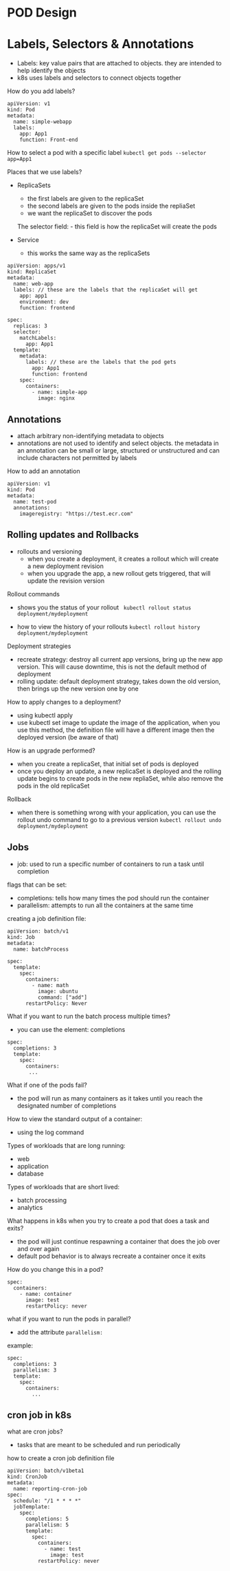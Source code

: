 # POD Design 

# Labels, Selectors & Annotations 
- Labels: key value pairs that are attached to objects. they are intended to help identify the objects 
- k8s uses labels and selectors to connect objects together


How do you add labels?
```
apiVersion: v1
kind: Pod
metadata:
  name: simple-webapp
  labels:
    app: App1
    function: Front-end 
```

How to select a pod with a specific label 
``` kubectl get pods --selector app=App1 ```


Places that we use labels?
- ReplicaSets
    - the first labels are given to the replicaSet 
    - the second labels are given to the pods inside the repliaSet
    - we want the replicaSet to discover the pods 
    
    The selector field:
        - this field is how the replicaSet will create the pods 

- Service 
    - this works the same way as the replicaSets
```
apiVersion: apps/v1
kind: ReplicaSet
metadata:
  name: web-app
  labels: // these are the labels that the replicaSet will get
    app: app1
    environment: dev 
    function: frontend

spec:
  replicas: 3
  selector:
    matchLabels:
      app: App1
  template:
    metadata:
      labels: // these are the labels that the pod gets
        app: App1
        function: frontend
    spec:
      containers:
        - name: simple-app
          image: nginx
```


## Annotations 
- attach arbitrary non-identifying metadata to objects 
- annotations are not used to identify and select objects. the metadata in an annotation can be small or large, structured or unstructured and can include characters not permitted by labels 


How to add an annotation 

```
apiVersion: v1
kind: Pod 
metadata:
  name: test-pod
  annotations:
    imageregistry: "https://test.ecr.com"
```



## Rolling updates and Rollbacks 
- rollouts and versioning 
    - when you create a deployment, it creates a rollout which will create a new deployment revision
    - when you upgrade the app, a new rollout gets triggered, that will update the revision version 

Rollout commands 

- shows you the status of your rollout 
``` kubectl rollout status deployment/mydeployment```

- how to view the history of your rollouts 
``` kubectl rollout history deployment/mydeployment ```


Deployment strategies 

- recreate strategy: destroy all current app versions, bring up the new app version. This will cause downtime, this is not the default method of deployment
- rolling update: default deployment strategy, takes down the old version, then brings up the new version one by one 

How to apply changes to a deployment?
- using kubectl apply 
- use kubectl set image to update the image of the application, when you use this method, the definition file will have a different image then the deployed version (be aware of that)


How is an upgrade performed?
- when you create a replicaSet, that initial set of pods is deployed
- once you deploy an update, a new replicaSet is deployed and the rolling update begins to create pods in the new repliaSet, while also remove the pods in the old replicaSet


Rollback
- when there is something wrong with your application, you can use the rollout undo command to go to a previous version
``` kubectl rollout undo deployment/mydeployment ```
 

## Jobs 
- job: used to run a specific number of containers to run a task until completion 

flags that can be set:
- completions: tells how many times the pod should run the container
- parallelism: attempts to run all the containers at the same time 

creating a job definition file: 
```
apiVersion: batch/v1
kind: Job
metadata:
  name: batchProcess

spec: 
  template:
    spec:
      containers:
        - name: math
          image: ubuntu
          command: ["add"]
      restartPolicy: Never
```

What if you want to run the batch process multiple times?
- you can use the element: completions 
```
spec:
  completions: 3
  template:
    spec:
      containers:
       ...
```

What if one of the pods fail?
- the pod will run as many containers as it takes until you reach the designated number of completions

How to view the standard output of a container:
- using the log command 

Types of workloads that are long running: 
- web 
- application
- database 

Types of workloads that are short lived:
- batch processing 
- analytics 

What happens in k8s when you try to create a pod that does a task and exits?
- the pod will just continue respawning a container that does the job over and over again 
- default pod behavior is to always recreate a container once it exits 

How do you change this in a pod?
```
spec: 
  containers:
    - name: container
      image: test
      restartPolicy: never
```

what if you want to run the pods in parallel?
- add the attribute ```parallelism: ```

example:
```
spec:
  completions: 3
  parallelism: 3
  template:
    spec:
      containers:
        ...
```

## cron job in k8s 
what are cron jobs? 
- tasks that are meant to be scheduled and run periodically

how to create a cron job definition file 
```
apiVersion: batch/v1beta1
kind: CronJob
metadata:
  name: reporting-cron-job
spec:
  schedule: "/1 * * * *"
  jobTemplate:
    spec:
      completions: 5
      parallelism: 5 
      template:
        spec:
          containers:
            - name: test
              image: test
          restartPolicy: never
```



